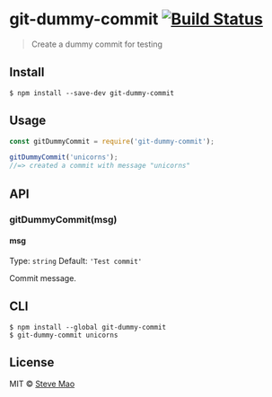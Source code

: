 # git-dummy-commit [![Build Status](https://travis-ci.org/stevemao/git-dummy-commit.svg?branch=master)](https://travis-ci.org/stevemao/git-dummy-commit)

> Create a dummy commit for testing


## Install

```
$ npm install --save-dev git-dummy-commit
```


## Usage

```js
const gitDummyCommit = require('git-dummy-commit');

gitDummyCommit('unicorns');
//=> created a commit with message "unicorns"
```


## API

### gitDummyCommit(msg)

#### msg

Type: `string` Default: `'Test commit'`

Commit message.


## CLI

```
$ npm install --global git-dummy-commit
$ git-dummy-commit unicorns
```


## License

MIT © [Steve Mao](https://github.com/stevemao)
